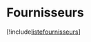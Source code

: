 # Fournisseurs

[!include[listefournisseurs](fournisseurs.listefournisseurs.autogen.md)]





































